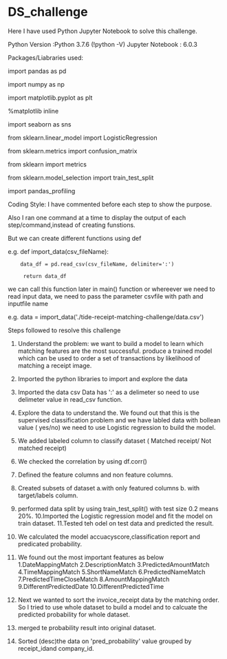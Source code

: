 # DS_challenge
Here I have used Python Jupyter Notebook to solve this challenge.

  Python Version :Python 3.7.6 (!python -V)
  Jupyter Notebook : 6.0.3

Packages/Liabraries used:

   import pandas as pd
   
   import numpy as np
   
   import matplotlib.pyplot as plt
   
   %matplotlib inline
   
   import seaborn as sns
   
   from sklearn.linear_model import LogisticRegression
   
   from sklearn.metrics import confusion_matrix
   
   from sklearn import metrics
   
   from sklearn.model_selection import train_test_split
   
   import pandas_profiling

Coding Style:
I have commented before each step to show the purpose.

Also I ran one command at a time to display the output of each step/command,instead of creating funstions.

But we can create different functions using def

e.g. def import_data(csv_fileName):
   
        data_df = pd.read_csv(csv_fileName, delimiter=':')
   
         return data_df
  
  we can call this function later in main() function or whereever we need to read input data, we need to  pass the parameter    csvfile with path and inputfile name
  
e.g.  data = import_data('./tide-receipt-matching-challenge/data.csv')

Steps followed to resolve this challenge
1. Understand the problem:
   we want to build a model to learn which matching features are the most successful.
   produce a trained model which can be used to order a set of transactions by likelihood of matching a receipt image. 
2. Imported the python libraries to import and explore the data
3. Imported the data csv
   Data has ':' as a delimeter so need to use delimeter value in read_csv function.
4. Explore the data to understand the. We found out that this is the supervised classification problem and we have labled data
  with bollean value ( yes/no) we need to use Logistic regression to build the model.
5. We added labeled column to classify dataset ( Matched receipt/ Not matched receipt)
6. We checked the correlation by using df.corr()
7. Defined the feature columns and non feature columns.
8. Created subsets of dataset a.with only featured columns b. with target/labels column.
9. performed data split by using train_test_split() with test size 0.2 means 20%.
10.Imported the Logistic regression model and fit the  model on train dataset.
11.Tested teh odel on test data and predicted the result.
12. We calculated the model accuacyscore,classification report and predicated probability.
13. We found out the most important features as below
   1.DateMappingMatch
   2.DescriptionMatch
   3.PredictedAmountMatch
   4.TimeMappingMatch
   5.ShortNameMatch
   6.PredictedNameMatch
   7.PredictedTimeCloseMatch
   8.AmountMappingMatch
   9.DifferentPredictedDate
   10.DifferentPredictedTime
   
 14. Next we wanted to sort the invoice_receipt data by the matching order. So I tried to use whole dataset to build a model    and to calcuate the predicted probability for whole dataset.
 15. merged te probability result into original dataset.
 16. Sorted (desc)the data on 'pred_probability' value grouped by receipt_idand company_id.
 

